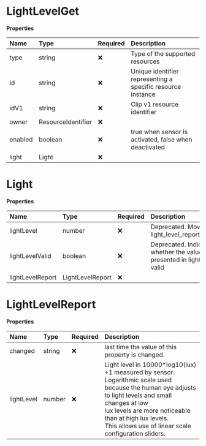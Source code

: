 # LightLevelGet

**Properties**

| Name    | Type               | Required | Description                                                 |
| :------ | :----------------- | :------- | :---------------------------------------------------------- |
| type    | string             | ❌       | Type of the supported resources                             |
| id      | string             | ❌       | Unique identifier representing a specific resource instance |
| idV1    | string             | ❌       | Clip v1 resource identifier                                 |
| owner   | ResourceIdentifier | ❌       |                                                             |
| enabled | boolean            | ❌       | true when sensor is activated, false when deactivated       |
| light   | Light              | ❌       |                                                             |

# Light

**Properties**

| Name             | Type             | Required | Description                                                                |
| :--------------- | :--------------- | :------- | :------------------------------------------------------------------------- |
| lightLevel       | number           | ❌       | Deprecated. Moved to light_level_report/light_level                        |
| lightLevelValid  | boolean          | ❌       | Deprecated. Indication whether the value presented in light_level is valid |
| lightLevelReport | LightLevelReport | ❌       |                                                                            |

# LightLevelReport

**Properties**

| Name       | Type   | Required | Description                                                                                                                                                                                                                                                                           |
| :--------- | :----- | :------- | :------------------------------------------------------------------------------------------------------------------------------------------------------------------------------------------------------------------------------------------------------------------------------------ |
| changed    | string | ❌       | last time the value of this property is changed.                                                                                                                                                                                                                                      |
| lightLevel | number | ❌       | Light level in 10000\*log10(lux) +1 measured by sensor.<br/>Logarithmic scale used because the human eye adjusts to light levels and small changes at low<br/>lux levels are more noticeable than at high lux levels.<br/>This allows use of linear scale configuration sliders.<br/> |

